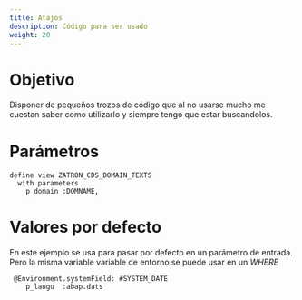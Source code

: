 ```yaml
---
title: Atajos
description: Código para ser usado 
weight: 20
---
```


# Objetivo

Disponer de pequeños trozos de código que al no usarse mucho me cuestan saber como utilizarlo y siempre tengo que estar buscandolos.

# Parámetros

```tpl
define view ZATRON_CDS_DOMAIN_TEXTS
  with parameters
    p_domain :DOMNAME,
```

# Valores por defecto

En este ejemplo se usa para pasar por defecto en un parámetro de entrada. Pero la misma variable variable de entorno se puede usar en un *WHERE*
```tpl
 @Environment.systemField: #SYSTEM_DATE
    p_langu  :abap.dats
```